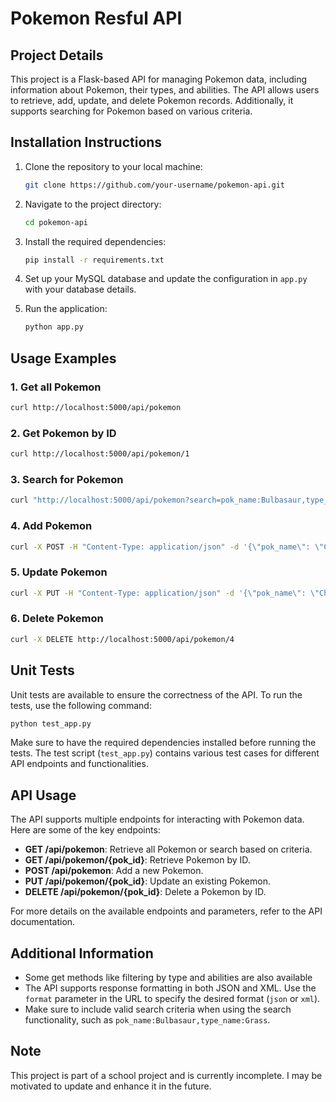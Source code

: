 # Pokemon Resful API

## Project Details

This project is a Flask-based API for managing Pokemon data, including information about Pokemon, their types, and abilities. The API allows users to retrieve, add, update, and delete Pokemon records. Additionally, it supports searching for Pokemon based on various criteria.

## Installation Instructions

1. Clone the repository to your local machine:

   ```bash
   git clone https://github.com/your-username/pokemon-api.git
   ```

2. Navigate to the project directory:

   ```bash
   cd pokemon-api
   ```

3. Install the required dependencies:

   ```bash
   pip install -r requirements.txt
   ```

4. Set up your MySQL database and update the configuration in `app.py` with your database details.

5. Run the application:

   ```bash
   python app.py
   ```

## Usage Examples

### 1. Get all Pokemon

```bash
curl http://localhost:5000/api/pokemon
```

### 2. Get Pokemon by ID

```bash
curl http://localhost:5000/api/pokemon/1
```

### 3. Search for Pokemon

```bash
curl "http://localhost:5000/api/pokemon?search=pok_name:Bulbasaur,type_name:Grass,is_hidden:0"
```

### 4. Add Pokemon

```bash
curl -X POST -H "Content-Type: application/json" -d '{\"pok_name\": \"Charmander\", \"pok_height\": 0.6, \"pok_weight\": 8.5, \"pok_base_experience\": 64}' http://localhost:5000/api/pokemon
```

### 5. Update Pokemon

```bash
curl -X PUT -H "Content-Type: application/json" -d '{\"pok_name\": \"Charizard\"}' http://localhost:5000/api/pokemon/4
```

### 6. Delete Pokemon

```bash
curl -X DELETE http://localhost:5000/api/pokemon/4
```

## Unit Tests

Unit tests are available to ensure the correctness of the API. To run the tests, use the following command:

```bash
python test_app.py
```

Make sure to have the required dependencies installed before running the tests. The test script (`test_app.py`) contains various test cases for different API endpoints and functionalities.


## API Usage

The API supports multiple endpoints for interacting with Pokemon data. Here are some of the key endpoints:

- **GET /api/pokemon**: Retrieve all Pokemon or search based on criteria.
- **GET /api/pokemon/{pok_id}**: Retrieve Pokemon by ID.
- **POST /api/pokemon**: Add a new Pokemon.
- **PUT /api/pokemon/{pok_id}**: Update an existing Pokemon.
- **DELETE /api/pokemon/{pok_id}**: Delete a Pokemon by ID.

For more details on the available endpoints and parameters, refer to the API documentation.

## Additional Information

- Some get methods like filtering by type and abilities are also available
- The API supports response formatting in both JSON and XML. Use the `format` parameter in the URL to specify the desired format (`json` or `xml`).
- Make sure to include valid search criteria when using the search functionality, such as `pok_name:Bulbasaur,type_name:Grass`.

## Note

This project is part of a school project and is currently incomplete. I may be motivated to update and enhance it in the future.
